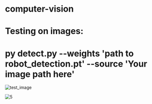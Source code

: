 # computer-vision
# Testing on images:
# py detect.py --weights 'path to robot_detection.pt' --source 'Your image path here'




![test_image](https://user-images.githubusercontent.com/63576585/201433879-372104ba-5dd3-41cf-9857-3254102a899b.jpg)




![5](https://user-images.githubusercontent.com/63576585/201434213-623d07e4-c3d1-4471-b073-89c367d78ec4.jpg)
